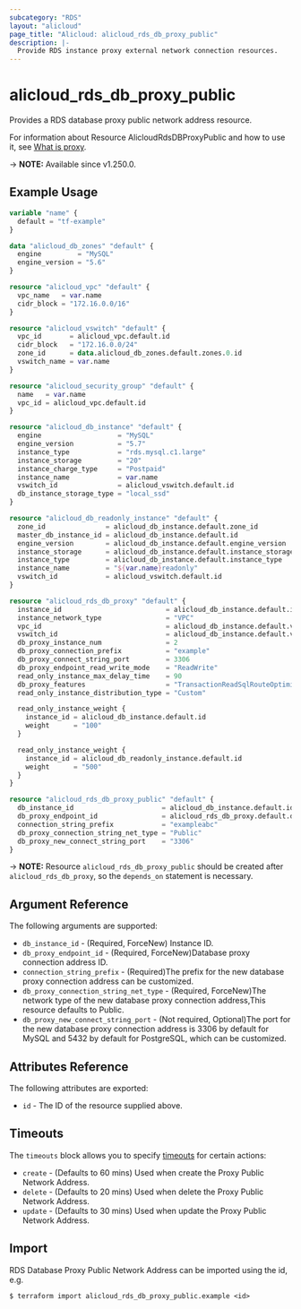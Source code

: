 ```yaml
---
subcategory: "RDS"
layout: "alicloud"
page_title: "Alicloud: alicloud_rds_db_proxy_public"
description: |-
  Provide RDS instance proxy external network connection resources.
---
```


# alicloud_rds_db_proxy_public

Provides a RDS database proxy public network address resource.



For information about Resource AlicloudRdsDBProxyPublic and how to use it, see [What is proxy](https://www.alibabacloud.com/help/en/rds/developer-reference/api-rds-2014-08-15-createdbproxyendpointaddress).

-> **NOTE:** Available since v1.250.0.

## Example Usage

```terraform
variable "name" {
  default = "tf-example"
}

data "alicloud_db_zones" "default" {
  engine         = "MySQL"
  engine_version = "5.6"
}

resource "alicloud_vpc" "default" {
  vpc_name   = var.name
  cidr_block = "172.16.0.0/16"
}

resource "alicloud_vswitch" "default" {
  vpc_id       = alicloud_vpc.default.id
  cidr_block   = "172.16.0.0/24"
  zone_id      = data.alicloud_db_zones.default.zones.0.id
  vswitch_name = var.name
}

resource "alicloud_security_group" "default" {
  name   = var.name
  vpc_id = alicloud_vpc.default.id
}

resource "alicloud_db_instance" "default" {
  engine                   = "MySQL"
  engine_version           = "5.7"
  instance_type            = "rds.mysql.c1.large"
  instance_storage         = "20"
  instance_charge_type     = "Postpaid"
  instance_name            = var.name
  vswitch_id               = alicloud_vswitch.default.id
  db_instance_storage_type = "local_ssd"
}

resource "alicloud_db_readonly_instance" "default" {
  zone_id               = alicloud_db_instance.default.zone_id
  master_db_instance_id = alicloud_db_instance.default.id
  engine_version        = alicloud_db_instance.default.engine_version
  instance_storage      = alicloud_db_instance.default.instance_storage
  instance_type         = alicloud_db_instance.default.instance_type
  instance_name         = "${var.name}readonly"
  vswitch_id            = alicloud_vswitch.default.id
}

resource "alicloud_rds_db_proxy" "default" {
  instance_id                          = alicloud_db_instance.default.id
  instance_network_type                = "VPC"
  vpc_id                               = alicloud_db_instance.default.vpc_id
  vswitch_id                           = alicloud_db_instance.default.vswitch_id
  db_proxy_instance_num                = 2
  db_proxy_connection_prefix           = "example"
  db_proxy_connect_string_port         = 3306
  db_proxy_endpoint_read_write_mode    = "ReadWrite"
  read_only_instance_max_delay_time    = 90
  db_proxy_features                    = "TransactionReadSqlRouteOptimizeStatus:1;ConnectionPersist:1;ReadWriteSpliting:1"
  read_only_instance_distribution_type = "Custom"

  read_only_instance_weight {
    instance_id = alicloud_db_instance.default.id
    weight      = "100"
  }

  read_only_instance_weight {
    instance_id = alicloud_db_readonly_instance.default.id
    weight      = "500"
  }
}

resource "alicloud_rds_db_proxy_public" "default" {
  db_instance_id                      = alicloud_db_instance.default.id
  db_proxy_endpoint_id                = alicloud_rds_db_proxy.default.db_proxy_endpoint_id
  connection_string_prefix            = "exampleabc"
  db_proxy_connection_string_net_type = "Public"
  db_proxy_new_connect_string_port    = "3306"
}

```

-> **NOTE:** Resource `alicloud_rds_db_proxy_public` should be created after `alicloud_rds_db_proxy`, so the `depends_on` statement is necessary.

## Argument Reference

The following arguments are supported:
* `db_instance_id` - (Required, ForceNew) Instance ID.
* `db_proxy_endpoint_id` - (Required, ForceNew)Database proxy connection address ID.
* `connection_string_prefix` - (Required)The prefix for the new database proxy connection address can be customized.
* `db_proxy_connection_string_net_type` - (Required, ForceNew)The network type of the new database proxy connection address,This resource defaults to Public.
* `db_proxy_new_connect_string_port` - (Not required, Optional)The port for the new database proxy connection address is 3306 by default for MySQL and 5432 by default for PostgreSQL, which can be customized.

## Attributes Reference

The following attributes are exported:
* `id` - The ID of the resource supplied above.

## Timeouts

The `timeouts` block allows you to specify [timeouts](https://developer.hashicorp.com/terraform/language/resources/syntax#operation-timeouts) for certain actions:
* `create` - (Defaults to 60 mins) Used when create the Proxy Public Network Address.
* `delete` - (Defaults to 20 mins) Used when delete the Proxy Public Network Address.
* `update` - (Defaults to 30 mins) Used when update the Proxy Public Network Address.

## Import

RDS Database Proxy Public Network Address can be imported using the id, e.g.

```shell
$ terraform import alicloud_rds_db_proxy_public.example <id>
```